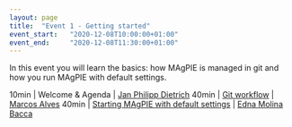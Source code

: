 ```yaml
---
layout: page
title:  "Event 1 - Getting started"
event_start:   "2020-12-08T10:00:00+01:00"
event_end:     "2020-12-08T11:30:00+01:00"
---
```


In this event you will learn the basics: how MAgPIE is managed in git and how you run MAgPIE with default settings.

10min | Welcome & Agenda | [Jan Philipp Dietrich]
40min | [Git workflow] | [Marcos Alves]
40min | [Starting MAgPIE with default settings] | [Edna Molina Bacca]


[Jan Philipp Dietrich]:https://www.pik-potsdam.de/members/dietrich
[Marcos Alves]:https://www.pik-potsdam.de/members/pedrosa
[Edna Molina Bacca]:https://www.pik-potsdam.de/members/mbacca

[Git workflow]:https://github.com/magpiemodel/tutorials/blob/master/0_GitGithub_Workflow.md
[Starting MAgPIE with default settings]:https://github.com/magpiemodel/tutorials/blob/master/2_RunDefaultSettings.md
